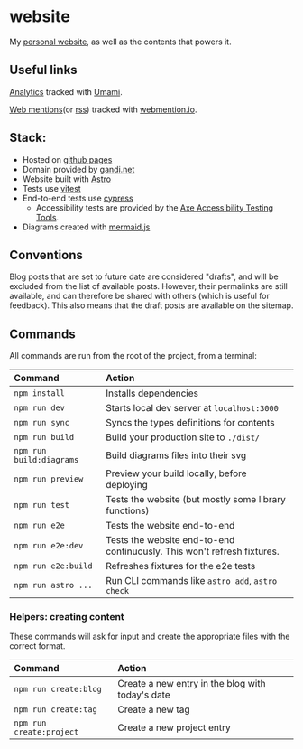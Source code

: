 # website

My [personal website](https://gohector.com), as well as the contents that powers it.

## Useful links

[Analytics](https://analytics.umami.is/share/4JOEokFotSrQAsr4/GoHector) tracked with [Umami](https://umami.is/).

[Web mentions](https://webmention.io/api/mentions.html?token=RDJRXtZAj4QOKaiMWxgtXQ)(or [rss](https://webmention.io/api/mentions.html?token=RDJRXtZAj4QOKaiMWxgtXQ)) tracked with [webmention.io](https://webmention.io/).

## Stack:

- Hosted on [github pages](https://pages.github.com/)
- Domain provided by [gandi.net](https://www.gandi.net/)
- Website built with [Astro](https://astro.build/)
- Tests use [vitest](https://vitest.dev/)
- End-to-end tests use [cypress](https://www.cypress.io/)
  - Accessibility tests are provided by the [Axe Accessibility Testing Tools](https://www.deque.com/axe/).
- Diagrams created with [mermaid.js](https://mermaid.js.org/)

## Conventions

Blog posts that are set to future date are considered "drafts", and will be excluded from the list of available posts. However, their permalinks are still available, and can therefore be shared with others (which is useful for feedback). This also means that the draft posts are available on the sitemap.

## Commands

All commands are run from the root of the project, from a terminal:

| Command                  | Action                                                                  |
| :----------------------- | :---------------------------------------------------------------------- |
| `npm install`            | Installs dependencies                                                   |
| `npm run dev`            | Starts local dev server at `localhost:3000`                             |
| `npm run sync`           | Syncs the types definitions for contents                                |
| `npm run build`          | Build your production site to `./dist/`                                 |
| `npm run build:diagrams` | Build diagrams files into their svg                                     |
| `npm run preview`        | Preview your build locally, before deploying                            |
| `npm run test`           | Tests the website (but mostly some library functions)                   |
| `npm run e2e`            | Tests the website end-to-end                                            |
| `npm run e2e:dev`        | Tests the website end-to-end continuously. This won't refresh fixtures. |
| `npm run e2e:build`      | Refreshes fixtures for the e2e tests                                    |
| `npm run astro ...`      | Run CLI commands like `astro add`, `astro check`                        |

### Helpers: creating content

These commands will ask for input and create the appropriate files with the correct format.

| Command                  | Action                                           |
| :----------------------- | :----------------------------------------------- |
| `npm run create:blog`    | Create a new entry in the blog with today's date |
| `npm run create:tag`     | Create a new tag                                 |
| `npm run create:project` | Create a new project entry                       |
